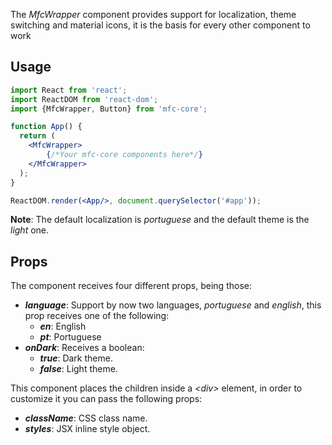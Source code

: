 The _MfcWrapper_ component provides support for localization, theme switching and material icons, it is the basis for every other component to work

## Usage

```jsx
import React from 'react';
import ReactDOM from 'react-dom';
import {MfcWrapper, Button} from 'mfc-core';

function App() {
  return (
    <MfcWrapper>
        {/*Your mfc-core components here*/}
    </MfcWrapper>
  );
}

ReactDOM.render(<App/>, document.querySelector('#app'));
```
**Note**: The default localization is _portuguese_ and the default theme is the _light_ one.

## Props
The component receives four different props, being those:
- ***language***: Support by now two languages, _portuguese_ and _english_, this prop receives one of the following:
  - ***en***: English
  - ***pt***: Portuguese
- ***onDark***: Receives a boolean:
  - ***true***: Dark theme.
  - ***false***: Light theme.

This component places the children inside a _\<div\>_ element, in order to customize it you can pass the following props:
- ***className***: CSS class name.
- ***styles***: JSX inline style object.
